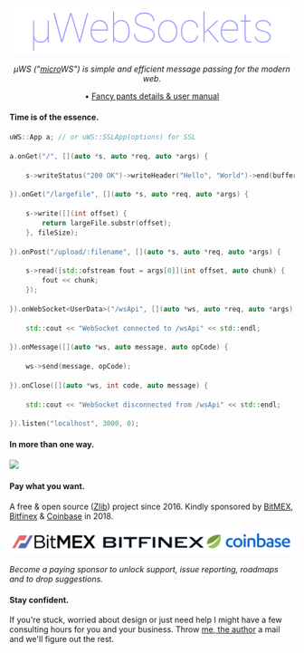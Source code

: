 <div align="center">
<img src="logo.png" />
    
*µWS ("[micro](https://en.wikipedia.org/wiki/Micro-)WS") is simple and efficient message passing for the modern web.*

• [Fancy pants details & user manual](http://)

</div>

#### Time is of the essence.
```c++
uWS::App a; // or uWS::SSLApp(options) for SSL

a.onGet("/", [](auto *s, auto *req, auto *args) {

    s->writeStatus("200 OK")->writeHeader("Hello", "World")->end(buffer);
    
}).onGet("/largefile", [](auto *s, auto *req, auto *args) {

    s->write([](int offset) {
        return largeFile.substr(offset);
    }, fileSize);
    
}).onPost("/upload/:filename", [](auto *s, auto *req, auto *args) {

    s->read([std::ofstream fout = args[0]](int offset, auto chunk) {
        fout << chunk;
    });
    
}).onWebSocket<UserData>("/wsApi", [](auto *ws, auto *req, auto *args) {

    std::cout << "WebSocket connected to /wsApi" << std::endl;
    
}).onMessage([](auto *ws, auto message, auto opCode) {

    ws->send(message, opCode);
    
}).onClose([](auto *ws, int code, auto message) {

    std::cout << "WebSocket disconnected from /wsApi" << std::endl;
    
}).listen("localhost", 3000, 0);
```
#### In more than one way.
![](https://github.com/uNetworking/uWebSockets/raw/master/misc/images/overview.png)

#### Pay what you want.
A free & open source ([Zlib](LICENSE)) project since 2016. Kindly sponsored by [BitMEX](https://bitmex.com), [Bitfinex](https://bitfinex.com) & [Coinbase](https://www.coinbase.com/) in 2018.

<div align="center"><img src="2018.png"/></div>

*Become a paying sponsor to unlock support, issue reporting, roadmaps and to drop suggestions.*

#### Stay confident.
If you're stuck, worried about design or just need help I might have a few consulting hours for you and your business. Throw [me, the author](https://github.com/alexhultman) a mail and we'll figure out the rest.

